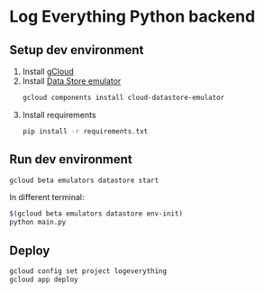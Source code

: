 # Log Everything Python backend

## Setup dev environment

1. Install [gCloud](https://cloud.google.com/sdk/install)
2. Install [Data Store emulator](https://cloud.google.com/datastore/docs/tools/datastore-emulator)
   ```bash
   gcloud components install cloud-datastore-emulator
   ```
3. Install requirements
   ```bash
   pip install -r requirements.txt
   ```
   
## Run dev environment

```bash
gcloud beta emulators datastore start
```

In different terminal:

```bash
$(gcloud beta emulators datastore env-init)
python main.py
```


## Deploy

```bash
gcloud config set project logeverything
gcloud app deploy
```